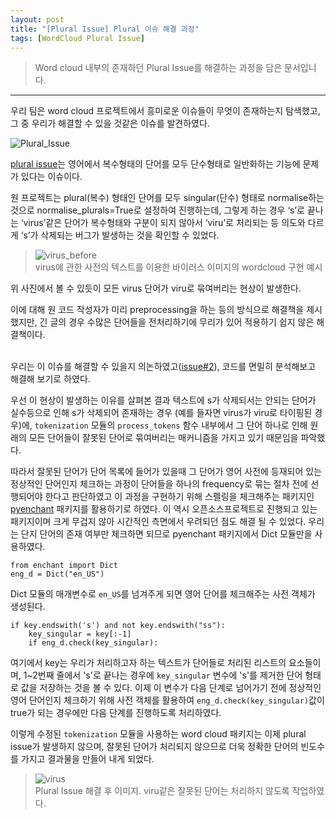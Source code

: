 ```yaml
---
layout: post
title: "[Plural Issue] Plural 이슈 해결 과정"
tags: [WordCloud Plural Issue]
---
```

> Word cloud 내부의 존재하던 Plural Issue를 해결하는 과정을 담은 문서입니다.
<hr>

우리 팀은 word cloud 프로젝트에서 흥미로운 이슈들이 무엇이 존재하는지 탐색했고, 그 중 우리가 해결할 수 있을 것같은 이슈를 발견하였다.

![Plural_Issue](https://user-images.githubusercontent.com/58473522/84213060-9feee180-aafa-11ea-85e4-7e696cbc3343.PNG)

[plural issue][Plural_Issue_page]는 영어에서 복수형태의 단어를 모두 단수형태로 일반화하는 기능에 문제가 있다는 이슈이다.

원 프로젝트는 plural(복수) 형태인 단어를 모두 singular(단수) 형태로 normalise하는 것으로 normalise_plurals=True로 설정하여 진행하는데, 
그렇게 하는 경우 ‘s’로 끝나는 ‘virus’같은 단어가 복수형태와 구분이 되지 않아서 ‘viru’로 처리되는 등 의도와 다르게 ‘s’가 삭제되는 버그가 발생하는 것을 확인할 수 있었다.

> ![virus_before](https://user-images.githubusercontent.com/58473522/84213172-e8a69a80-aafa-11ea-8d2f-dd81f0adf3ec.png)<br>
> virus에 관한 사전의 텍스트를 이용한 바이러스 이미지의 wordcloud 구현 예시

위 사진에서 볼 수 있듯이 모든 virus 단어가 viru로 묶여버리는 현상이 발생한다.

이에 대해 원 코드 작성자가 미리 preprocessing을 하는 등의 방식으로 해결책을 제시했지만, 
긴 글의 경우 수많은 단어들을 전처리하기에 무리가 있어 적용하기 쉽지 않은 해결책이다.
<br><br>

우리는 이 이슈를 해결할 수 있을지 의논하였고([issue#2][issue]), 코드를 면밀히 분석해보고 해결해 보기로 하였다.

우선 이 현상이 발생하는 이유를 살펴본 결과 텍스트에 s가 삭제되서는 안되는 단어가 실수등으로 인해 s가 삭제되어 존재하는 경우
(예를 들자면 virus가 viru로 타이핑된 경우)에, `tokenization` 모듈의 `process_tokens` 함수 내부에서 
그 단어 하나로 인해 원래의 모든 단어들이 잘못된 단어로 묶여버리는 매커니즘을 가지고 있기 때문임을 파악했다.

따라서 잘못된 단어가 단어 목록에 들어가 있을때 그 단어가 영어 사전에 등재되어 있는 정상적인 단어인지 체크하는 과정이 단어들을 하나의 frequency로 
묶는 절차 전에 선행되어야 한다고 판단하였고 이 과정을 구현하기 위해 스펠링을 체크해주는 패키지인 [pyenchant][pyenchant] 패키지를 활용하기로 하였다. 
이 역시 오픈소스프로젝트로 진행되고 있는 패키지이며 크게 무겁지 않아 시간적인 측면에서 우려되던 점도 해결 될 수 있었다. 우리는 단지 단어의 존재 여부만 
체크하면 되므로 pyenchant 패키지에서 Dict 모듈만을 사용하였다.

```
from enchant import Dict
eng_d = Dict("en_US")
```

Dict 모듈의 매개변수로 `en_US`를 넘겨주게 되면 영어 단어를 체크해주는 사전 객체가 생성된다.

```
if key.endswith('s') and not key.endswith("ss"):
    key_singular = key[:-1]
    if eng_d.check(key_singular):
```

여기에서 key는 우리가 처리하고자 하는 텍스트가 단어들로 처리된 리스트의 요소들이며, 1~2번째 줄에서 's'로 끝나는 경우에 `key_singular` 변수에 
's'를 제거한 단어 형태로 값을 저장하는 것을 볼 수 있다. 이제 이 변수가 다음 단계로 넘어가기 전에 정상적인 영어 단어인지 체크하기 위해 사전 객체를 
활용하여 `eng_d.check(key_singular)`값이 true가 되는 경우에만 다음 단계를 진행하도록 처리하였다.

이렇게 수정된 `tokenization` 모듈을 사용하는 word cloud 패키지는 이제 plural issue가 발생하지 않으며, 잘못된 단어가 처리되지 않으므로 더욱 
정확한 단어의 빈도수를 가지고 결과물을 만들어 내게 되었다.

> ![virus](https://user-images.githubusercontent.com/58473522/84213216-0a078680-aafb-11ea-9147-0ad94d884155.png)<br>
> Plural Issue 해결 후 이미지. viru같은 잘못된 단어는 처리하지 않도록 작업하였다.



[Plural_Issue_page]: https://github.com/amueller/word_cloud/issues/542
[issue]: https://github.com/20-1-SKKU-OSS/2020-1-OSS-5/issues/2
[pyenchant]: https://github.com/pyenchant/pyenchant
